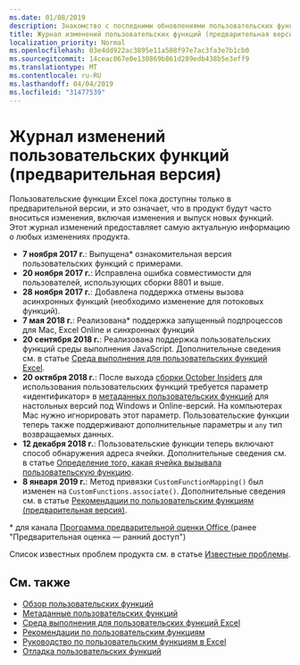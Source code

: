 ```yaml
---
ms.date: 01/08/2019
description: Знакомство с последними обновлениями пользовательских функций Excel.
title: Журнал изменений пользовательских функций (предварительная версия)
localization_priority: Normal
ms.openlocfilehash: 03e4dd922ac3895e11a508f97e7ac3fa3e7b1cb0
ms.sourcegitcommit: 14ceac067e0e130869b861d289edb438b5e3eff9
ms.translationtype: MT
ms.contentlocale: ru-RU
ms.lasthandoff: 04/04/2019
ms.locfileid: "31477539"
---
```

# <a name="custom-functions-changelog-preview"></a>Журнал изменений пользовательских функций (предварительная версия)

Пользовательские функции Excel пока доступны только в предварительной версии, и это означает, что в продукт будут часто вноситься изменения, включая изменения и выпуск новых функций. Этот журнал изменений предоставляет самую актуальную информацию о любых изменениях продукта.

- **7 ноября 2017 г.**: Выпущена* ознакомительная версия пользовательских функций с примерами.
- **20 ноября 2017 г.**: Исправлена ошибка совместимости для пользователей, использующих сборки 8801 и выше.
- **28 ноября 2017 г.**: Добавлена поддержка отмены вызова асинхронных функций (необходимо изменение для потоковых функций).
- **7 мая 2018 г.**: Реализована* поддержка запущенный подпроцессов для Mac, Excel Online и синхронных функций
- **20 сентября 2018 г.**: Реализована поддержка пользовательских функций среды выполнения JavaScript. Дополнительные сведения см. в статье [Среда выполнения для пользовательских функций Excel](custom-functions-runtime.md).
- **20 октября 2018 г.**: После выхода [cборки October Insiders](https://support.office.com/en-us/article/what-s-new-for-office-insiders-c152d1e2-96ff-4ce9-8c14-e74e13847a24) для использования пользовательских функций требуется параметр «идентификатор» в [метаданных пользовательских функций](custom-functions-json.md) для настольных версий под Windows и Online-версий. На компьютерах Mac нужно игнорировать этот параметр. Пользовательские функции теперь также поддерживают дополнительные параметры и `any` тип возвращаемых данных.
- **12 декабря 2018 г.**: Пользовательские функции теперь включают способ обнаружения адреса ячейки. Дополнительные сведения см. в статье [Определение того, какая ячейка вызывала пользовательскую функцию](custom-functions-overview.md#determine-which-cell-invoked-your-custom-function).
- **8 января 2019 г.**: Метод привязки `CustomFunctionMapping()` был изменен на `CustomFunctions.associate()`. Дополнительные сведения см. в статье [Рекомендации по пользовательским функциям (предварительная версия)](custom-functions-best-practices.md).

\* для канала [Программа предварительной оценки Office ](https://products.office.com/office-insider) (ранее "Предварительная оценка — ранний доступ")

Список известных проблем продукта см. в статье [Известные проблемы](custom-functions-overview.md#known-issues). 

## <a name="see-also"></a>См. также

* [Обзор пользовательских функций](custom-functions-overview.md)
* [Метаданные пользовательских функций](custom-functions-json.md)
* [Среда выполнения для пользовательских функций Excel](custom-functions-runtime.md)
* [Рекомендации по пользовательским функциям](custom-functions-best-practices.md)
* [Руководство по пользовательским функциям в Excel](../tutorials/excel-tutorial-create-custom-functions.md)
* [Отладка пользовательских функций](custom-functions-debugging.md)